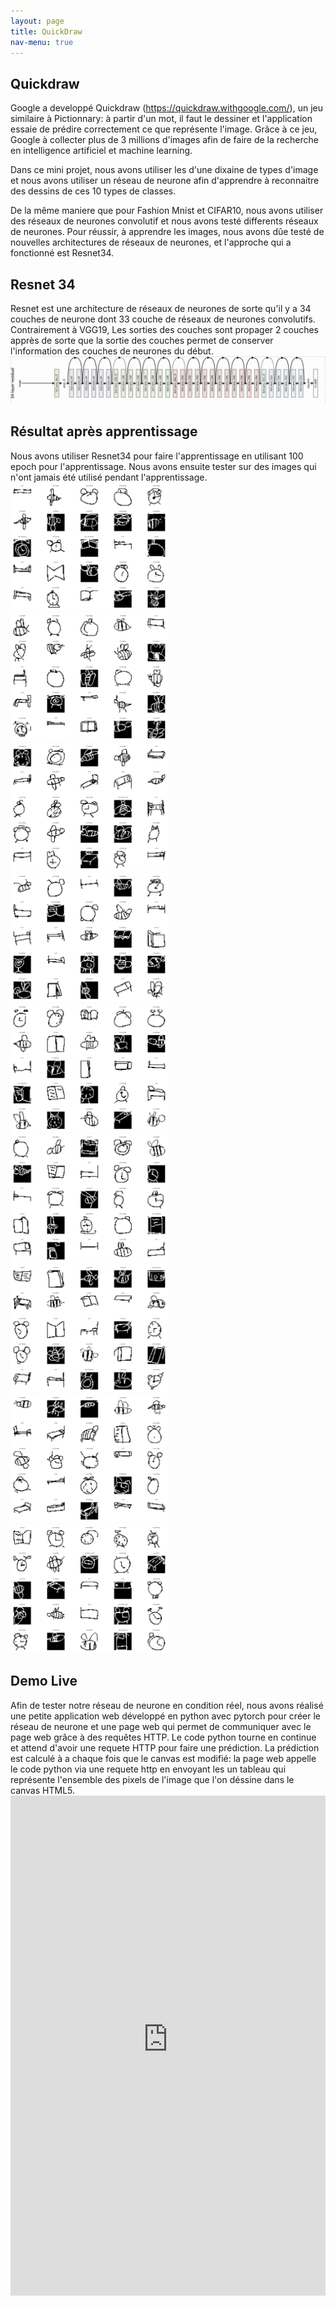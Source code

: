 ```yaml
---
layout: page
title: QuickDraw
nav-menu: true
---
```


<div id="main" class="alt">


<section id="one">
<div class="inner">
<h1> Quickdraw</h1>

Google a developpé Quickdraw (https://quickdraw.withgoogle.com/), un jeu similaire à Pictionnary: à partir d'un mot, il faut le dessiner et l'application essaie de prédire correctement ce que représente l'image.
Grâce à ce jeu, Google à collecter plus de 3 millions d'images afin de faire de la recherche en intelligence artificiel et machine learning.

Dans ce mini projet, nous avons utiliser les d'une dixaine de types d'image et nous avons utiliser un réseau de neurone afin d'apprendre  à reconnaitre des dessins  de ces 10 types de classes.

De la même maniere que pour Fashion Mnist et CIFAR10, nous avons utiliser des réseaux de neurones convolutif et nous avons testé differents réseaux de neurones. Pour réussir, à apprendre les images, nous avons dûe testé de nouvelles architectures de réseaux de neurones, et l'approche qui a fonctionné est Resnet34.


<h1> Resnet 34 </h1>
Resnet est une architecture de réseaux de neurones de sorte qu'il y a 34 couches de neurone dont 33 couche de réseaux de neurones convolutifs. Contrairement à VGG19, Les sorties des couches sont propager 2 couches apprès de sorte que la sortie des couches permet de conserver l'information  des couches de neurones du début.
<div class="box alt">
	<div class="row 50% uniform">
<div class="12u"><span class="image fit"><img src="assets/images/exemple_resnet34.jpg" alt="" /></span></div>


</div>
</div>


<h1> Résultat après apprentissage </h1>
Nous avons utiliser Resnet34  pour faire l'apprentissage en utilisant 100 epoch pour l'apprentissage. Nous avons ensuite tester sur des images qui n'ont jamais été utilisé  pendant l'apprentissage.

<div class="box alt">
	<div class="row 50% uniform">
<div class="4u"><span class="image fit"><img src="assets/images/quickdraw/batch_0.png" width="50%" height="50%" alt="" /></span></div>
<div class="4u"><span class="image fit"><img src="assets/images/quickdraw/batch_1.png" width="50%" height="50%" alt="" /></span></div>
<div class="4u"><span class="image fit"><img src="assets/images/quickdraw/batch_2.png" width="50%" height="50%" alt="" /></span></div>
		<!-- Break -->
<div class="4u"><span class="image fit"><img src="assets/images/quickdraw/batch_3.png" width="50%" height="50%" alt="" /></span></div>
<div class="4u"><span class="image fit"><img src="assets/images/quickdraw/batch_4.png" width="50%" height="50%" alt="" /></span></div>
<div class="4u"><span class="image fit"><img src="assets/images/quickdraw/batch_5.png" width="50%" height="50%" alt="" /></span></div>
		<!-- Break -->
<div class="4u"><span class="image fit"><img src="assets/images/quickdraw/batch_6.png" width="50%" height="50%" alt="" /></span></div>
<div class="4u"><span class="image fit"><img src="assets/images/quickdraw/batch_7.png" width="50%" height="50%" alt="" /></span></div>
<div class="4u"><span class="image fit"><img src="assets/images/quickdraw/batch_8.png" width="50%" height="50%" alt="" /></span></div>
	</div>
</div>

<h1> Demo Live </h1>
Afin de tester notre réseau de neurone en condition réel, nous avons réalisé une petite application web développé en python avec pytorch pour créer le réseau de neurone et une page web qui permet de communiquer avec le page web grâce à des requêtes HTTP. Le code python tourne en continue et attend d'avoir une requete HTTP pour faire une prédiction. La prédiction est calculé à a chaque fois que le canvas  est modifié: la page web appelle le code python via une requete http en envoyant les un tableau qui représente l'ensemble des pixels de l'image que l'on déssine dans le canvas HTML5.
<div class="box alt">
<div class="row 50% uniform">
<iframe src="https://quickdraw-10-classification.herokuapp.com/" name="frame2" frameborder="0" scrolling="auto" onload="" allowtransparency="True" width="100%" height="800"></iframe>
</div>
</div>





</div>
</section>
</div>

